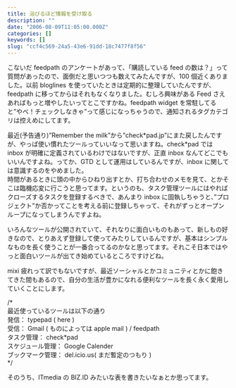 ```yaml
---
title: 浴びるほど情報を受け取る
description: ""
date: "2006-08-09T11:05:00.000Z"
categories: []
keywords: []
slug: "ccf4c569-24a5-43e6-91dd-18c7477f8f56"
---
```


こないだ feedpath のアンケートがあって、「購読している feed の数は？」って質問があったので、面倒だと思いつつも数えてみたんですが、100 個近くありました。以前 bloglines を使っていたときは定期的に整理していたんですが、feedpath に移ってからはそれもなくなりました。むしろ興味がある Feed さえあればもっと増やしたいってとこですかね。feedpath widget を常駐してると”やべ！チェックしなきゃ”って感じになっちゃうので、通知されるタグカテゴリは控えめにしてます。

最近(予告通り)”Remember the milk”から”check\*pad.jp”にまた戻したんですが、やっぱ使い慣れたツールっていいなって思いますね。check\*pad では inbox が明確に定義されているわけではないですが、正直 inbox なんてどこでもいいんですよね。ってか、GTD として運用はしているんですが、inbox に関しては意識するのをやめました。  
時間があるときに頭の中からひねり出すとか、打ち合わせのメモを見て、とかそこは臨機応変に行こうと思ってます。というのも、タスク管理ツールにはやればクローズするタスクを登録するべきで、あんまり inbox に固執しちゃうと、”プロジェクト”か否かってことを考える前に登録しちゃって、それがずっとオープンループになってしまうんですよね。

いろんなツールが公開されていて、それなりに面白いものもあって、新しもの好きなので、とりあえず登録して使ってみたりしているんですが、基本はシンプルなものを長く使うことが一番合ってるのかなと思ってます。それこそ日本ではやっと面白いツールが出てき始めているところですけどね。

mixi 疲れって訳でもないですが、最近ソーシャルとかコミュニティとかに飽きてきた間もあるので、自分の生活が豊かになれる便利なツールを長く永く愛用していくことにします。

/\*  
最近使っているツールは以下の通り  
発信： typepad ( here )  
受信： Gmail ( ものによっては apple mail ) / feedpath  
タスク管理： check\*pad  
スケジュール管理： Google Calender  
ブックマーク管理： del.icio.us( まだ暫定のつもり )  
\*/

そのうち、ITmedia の BIZ.ID みたいな表を書きたいなぁとか思ってます。
